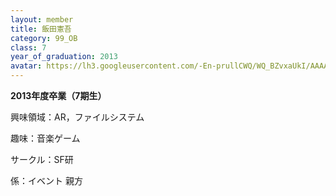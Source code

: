 ```yaml
---
layout: member
title: 飯田憲吾
category: 99_OB
class: 7
year_of_graduation: 2013
avatar: https://lh3.googleusercontent.com/-En-prullCWQ/WQ_BZvxaUkI/AAAAAAAAqLA/uyMMMYPhQ1kEXYYM2JOjP0PYGYrFQarhwCLcB/p-s300/2013-01-15-18.05.01.jpg
---
```

**2013年度卒業（7期生）**

興味領域：AR，ファイルシステム



趣味：音楽ゲーム



サークル：SF研



係：イベント 親方